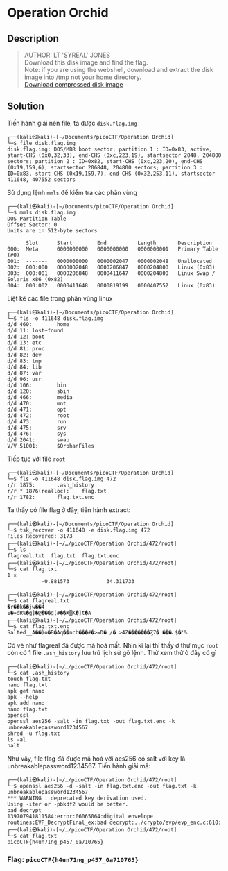 # Operation Orchid
## Description
> AUTHOR: LT 'SYREAL' JONES        
> Download this disk image and find the flag.           
> Note: if you are using the webshell, download and extract the disk image into /tmp not your home directory.           
[Download compressed disk image](https://artifacts.picoctf.net/c/236/disk.flag.img.gz)     

## Solution
Tiến hành giải nén file, ta được `disk.flag.img`     
```
┌──(kali㉿kali)-[~/Documents/picoCTF/Operation Orchid]
└─$ file disk.flag.img        
disk.flag.img: DOS/MBR boot sector; partition 1 : ID=0x83, active, start-CHS (0x0,32,33), end-CHS (0xc,223,19), startsector 2048, 204800 sectors; partition 2 : ID=0x82, start-CHS (0xc,223,20), end-CHS (0x19,159,6), startsector 206848, 204800 sectors; partition 3 : ID=0x83, start-CHS (0x19,159,7), end-CHS (0x32,253,11), startsector 411648, 407552 sectors
```
Sử dụng lệnh `mmls` để kiểm tra các phân vùng
```
┌──(kali㉿kali)-[~/Documents/picoCTF/Operation Orchid]
└─$ mmls disk.flag.img 
DOS Partition Table
Offset Sector: 0
Units are in 512-byte sectors

      Slot      Start        End          Length       Description
000:  Meta      0000000000   0000000000   0000000001   Primary Table (#0)
001:  -------   0000000000   0000002047   0000002048   Unallocated
002:  000:000   0000002048   0000206847   0000204800   Linux (0x83)
003:  000:001   0000206848   0000411647   0000204800   Linux Swap / Solaris x86 (0x82)
004:  000:002   0000411648   0000819199   0000407552   Linux (0x83)
```
Liệt kê các file trong phân vùng linux
```
┌──(kali㉿kali)-[~/Documents/picoCTF/Operation Orchid]
└─$ fls -o 411648 disk.flag.img    
d/d 460:        home
d/d 11: lost+found
d/d 12: boot
d/d 13: etc
d/d 81: proc
d/d 82: dev
d/d 83: tmp
d/d 84: lib
d/d 87: var
d/d 96: usr
d/d 106:        bin
d/d 120:        sbin
d/d 466:        media
d/d 470:        mnt
d/d 471:        opt
d/d 472:        root
d/d 473:        run
d/d 475:        srv
d/d 476:        sys
d/d 2041:       swap
V/V 51001:      $OrphanFiles
```
Tiếp tục với file `root`
```
┌──(kali㉿kali)-[~/Documents/picoCTF/Operation Orchid]
└─$ fls -o 411648 disk.flag.img 472
r/r 1875:       .ash_history
r/r * 1876(realloc):    flag.txt
r/r 1782:       flag.txt.enc
```
Ta thấy có file flag ở đây, tiến hành extract:
```
┌──(kali㉿kali)-[~/Documents/picoCTF/Operation Orchid]
└─$ tsk_recover -o 411648 -e disk.flag.img 472
Files Recovered: 3173
┌──(kali㉿kali)-[~/…/picoCTF/Operation Orchid/472/root]
└─$ ls
flagreal.txt  flag.txt  flag.txt.enc
┌──(kali㉿kali)-[~/…/picoCTF/Operation Orchid/472/root]
└─$ cat flag.txt                                                                                                              1 ⨯
           -0.881573            34.311733
                                                                                                                                  
┌──(kali㉿kali)-[~/…/picoCTF/Operation Orchid/472/root]
└─$ cat flagreal.txt 
�r��k��jw��4
E�=dR%�g]�@���g(#��X▒K�]t�A
┌──(kali㉿kali)-[~/…/picoCTF/Operation Orchid/472/root]
└─$ cat flag.txt.enc 
Salted__A��)o�B�Aq��ncb���#�>=D� /� >4Z�������Ȥ7� ���؎$�'%
```
Có vẻ như flagreal đã được mã hoá mất. Nhìn kĩ lại thì thấy ở thư mục `root` còn có 1 file `.ash_history` lưu trữ lịch sử gõ lệnh. Thử xem thử ở đây có gì
```
┌──(kali㉿kali)-[~/…/picoCTF/Operation Orchid/472/root]
└─$ cat .ash_history   
touch flag.txt
nano flag.txt 
apk get nano
apk --help
apk add nano
nano flag.txt 
openssl
openssl aes256 -salt -in flag.txt -out flag.txt.enc -k unbreakablepassword1234567
shred -u flag.txt
ls -al
halt
```
Như vậy, file flag đã được mã hoá với aes256 có salt với  key là unbreakablepassword1234567. Tiến hành giải mã:
```
┌──(kali㉿kali)-[~/…/picoCTF/Operation Orchid/472/root]
└─$ openssl aes256 -d -salt -in flag.txt.enc -out flag.txt -k unbreakablepassword1234567
*** WARNING : deprecated key derivation used.
Using -iter or -pbkdf2 would be better.
bad decrypt
139707941811584:error:06065064:digital envelope routines:EVP_DecryptFinal_ex:bad decrypt:../crypto/evp/evp_enc.c:610:
┌──(kali㉿kali)-[~/…/picoCTF/Operation Orchid/472/root]
└─$ cat flag.txt    
picoCTF{h4un71ng_p457_0a710765}
```
### Flag: `picoCTF{h4un71ng_p457_0a710765}`
